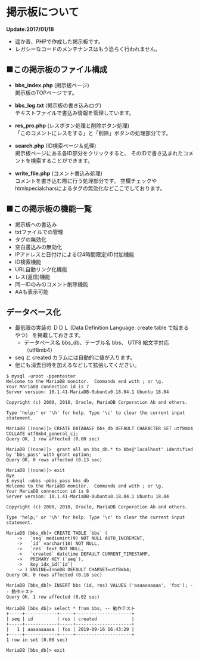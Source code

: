 ﻿
# 掲示板について

**Update:2017/01/18**
- 遥か昔、PHPで作成した掲示板です。
- レガシーなコードのメンテナンスはもう恐らく行われません。

## ■この掲示板のファイル構成
- **bbs_index.php** (掲示板ページ)  
掲示板のTOPページです。

- **bbs_log.txt** (掲示板の書き込みログ)  
テキストファイルで書込み情報を管理しています。

- **res_pro.php** (レスボタン処理と削除ボタン処理)  
「このコメントにレスをする」と「削除」ボタンの処理部分です。

- **search.php** (ID検索ページ＆処理)  
掲示板ページにある各ID部分をクリックすると、
そのIDで書き込まれたコメントを検索することができます。

- **write_file.php** (コメント書込み処理)  
コメントを書き込む際に行う処理部分です。
空欄チェックやhtmlspecialcharsによるタグの無効化などここでしております。

## ■この掲示板の機能一覧
- 掲示板への書込み
- txtファイルでの管理
- タグの無効化
- 空白書込みの無効化
- IPアドレスと日付けによる(24時間限定)ID付加機能
- ID検索機能
- URL自動リンク化機能
- レス(返信)機能
- 同一IDのみのコメント削除機能
- AAも表示可能

## データベース化

* 最低限の実装の ＤＤＬ (Data Definition Language: create table で始まるやつ） を掲載しておきます。
  * データベース名 bbs_db、テーブル名 bbs、 UTF8 絵文字対応（utf8mb4）
* seq と created カラムには自動的に値が入ります。
* 他にも消去日時を加えるなどして拡張してください。

```mysql
$ mysql -uroot -ppentester
Welcome to the MariaDB monitor.  Commands end with ; or \g.
Your MariaDB connection id is 7
Server version: 10.1.41-MariaDB-0ubuntu0.18.04.1 Ubuntu 18.04

Copyright (c) 2000, 2018, Oracle, MariaDB Corporation Ab and others.

Type 'help;' or '\h' for help. Type '\c' to clear the current input statement.

MariaDB [(none)]> CREATE DATABASE bbs_db DEFAULT CHARACTER SET utf8mb4 COLLATE utf8mb4_general_ci;
Query OK, 1 row affected (0.00 sec)

MariaDB [(none)]>  grant all on bbs_db.* to bbs@'localhost' identified by 'bbs_pass' with grant option;
Query OK, 0 rows affected (0.13 sec)

MariaDB [(none)]> exit
Bye
$ mysql -ubbs -pbbs_pass bbs_db
Welcome to the MariaDB monitor.  Commands end with ; or \g.
Your MariaDB connection id is 8
Server version: 10.1.41-MariaDB-0ubuntu0.18.04.1 Ubuntu 18.04

Copyright (c) 2000, 2018, Oracle, MariaDB Corporation Ab and others.

Type 'help;' or '\h' for help. Type '\c' to clear the current input statement.

MariaDB [bbs_db]> CREATE TABLE `bbs` (
    ->   `seq` mediumint(9) NOT NULL AUTO_INCREMENT,
    ->   `id` varchar(10) NOT NULL,
    ->   `res` text NOT NULL,
    ->   `created` datetime DEFAULT CURRENT_TIMESTAMP,
    ->   PRIMARY KEY (`seq`),
    ->   key idx_id(`id`)
    -> ) ENGINE=InnoDB DEFAULT CHARSET=utf8mb4;
Query OK, 0 rows affected (0.18 sec)

MariaDB [bbs_db]> INSERT bbs (id, res) VALUES ('aaaaaaaaaa', 'foo'); -- 動作テスト
Query OK, 1 row affected (0.02 sec)

MariaDB [bbs_db]> select * from bbs; -- 動作テスト
+-----+------------+-----+---------------------+
| seq | id         | res | created             |
+-----+------------+-----+---------------------+
|   1 | aaaaaaaaaa | foo | 2019-09-16 16:43:29 |
+-----+------------+-----+---------------------+
1 row in set (0.00 sec)

MariaDB [bbs_db]> exit
```
